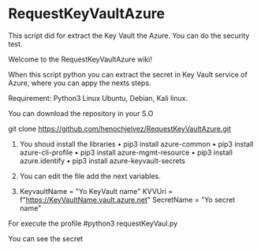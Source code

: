 # RequestKeyVaultAzure
This script did for extract the Key Vault the Azure. You can do the security test.

Welcome to the RequestKeyVaultAzure wiki!

When this script python you can extract the secret in Key Vault service of Azure, where you can appy the nexts steps.

Requirement: Python3 Linux Ubuntu, Debian, Kali linux.

You can download the repository in your S.O

git clone https://github.com/henochjelvez/RequestKeyVaultAzure.git


1) You shoud install the libraries 
• pip3 install azure-common 
• pip3 install azure-cli-profile 
• pip3 install azure-mgmt-resource 
• pip3 install azure.identify 
• pip3 install azure-keyvault-secrets

2) You can edit the file add the next variables.

4) KeyvaultName = "Yo KeyVault name" 
KVVUri = f"https://KeyVaultName.vault.azure.net" 
SecretName = "Yo secret name"

For execute the profile 
#python3 requestKeyVaul.py

You can see the secret
